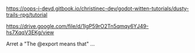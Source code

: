 https://oops-i-devd.gitbook.io/christinec-dev/godot-witten-tutorials/dusty-trails-rpg/tutorial

https://drive.google.com/file/d/1lgP59rO2Tn5qmqy6YJ49-hs7XqqV3EKg/view

Arret a "The @export means that" ...